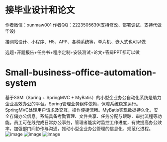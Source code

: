 # 接毕业设计和论文
作者微信：xunmaw001  作者QQ：2223505639(支持修改、部署调试、支持代做毕设)

接网站设计、小程序、H5、APP、各种系统等，单片机、嵌入式也可以做

选题+开题报告+任务书+程序定制+安装测试+论文+答辩PPT都可以做
# Small-business-office-automation-system
基于SSM（Spring + SpringMVC + MyBatis）的小型企业办公自动化系统是助力企业高效办公的平台。Spring管理业务组件依赖，保障系统稳定运行。SpringMVC处理用户请求及交互，操作便捷流畅。MyBatis实现数据持久化，安全存储办公信息。系统具备考勤管理、文件共享、任务分配与跟踪、审批流程等功能。员工可在线完成日常办公事务，管理者能实时监控工作进度，有效提高办公效率，加强部门间协作与沟通，推动小型企业办公管理的信息化、规范化进程。
![image](https://github.com/user-attachments/assets/1239f656-c214-40d0-abbb-8b02ab5f7da8)
![image](https://github.com/user-attachments/assets/94a59095-0409-4470-9a33-cada23a18bd8)
![image](https://github.com/user-attachments/assets/41a5f2a1-a3c5-4d9e-9a3d-37a3530484c9)
